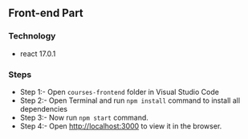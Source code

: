 ## Front-end Part
   ### Technology
   - react 17.0.1
   
   ### Steps
  - Step 1:- Open `courses-frontend` folder in Visual Studio Code
  - Step 2:- Open Terminal and run `npm install` command to install all dependencies
  - Step 3:- Now run `npm start` command.
  - Step 4:- Open [http://localhost:3000](http://localhost:3000) to view it in the browser.
